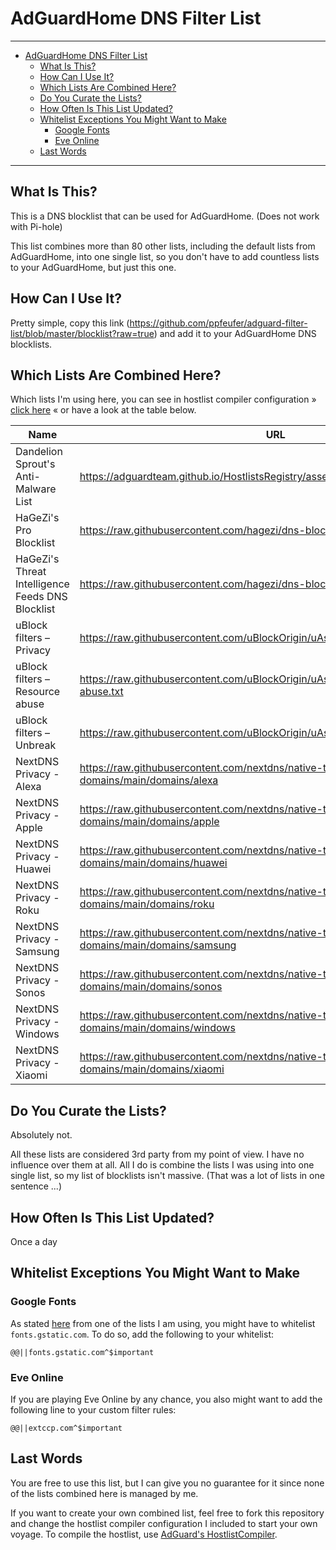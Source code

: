# AdGuardHome DNS Filter List<a name="adguardhome-dns-filter-list"></a>

______________________________________________________________________

<!-- mdformat-toc start --slug=github --maxlevel=6 --minlevel=1 -->

- [AdGuardHome DNS Filter List](#adguardhome-dns-filter-list)
  - [What Is This?](#what-is-this)
  - [How Can I Use It?](#how-can-i-use-it)
  - [Which Lists Are Combined Here?](#which-lists-are-combined-here)
  - [Do You Curate the Lists?](#do-you-curate-the-lists)
  - [How Often Is This List Updated?](#how-often-is-this-list-updated)
  - [Whitelist Exceptions You Might Want to Make](#whitelist-exceptions-you-might-want-to-make)
    - [Google Fonts](#google-fonts)
    - [Eve Online](#eve-online)
  - [Last Words](#last-words)

<!-- mdformat-toc end -->

______________________________________________________________________

## What Is This?<a name="what-is-this"></a>

This is a DNS blocklist that can be used for AdGuardHome. (Does not work with Pi-hole)

This list combines more than 80 other lists, including the default lists from
AdGuardHome, into one single list, so you don't have to add countless lists to your
AdGuardHome, but just this one.

## How Can I Use It?<a name="how-can-i-use-it"></a>

Pretty simple, copy this link
(https://github.com/ppfeufer/adguard-filter-list/blob/master/blocklist?raw=true) and
add it to your AdGuardHome DNS blocklists.

## Which Lists Are Combined Here?<a name="which-lists-are-combined-here"></a>

Which lists I'm using here, you can see in hostlist compiler configuration
» [click here](hostlist-compiler-config.json) « or have a look at the table below.

| Name                             | URL                                                                                      |
| -------------------------------- | ---------------------------------------------------------------------------------------- |
| Dandelion Sprout's Anti-Malware List        | https://adguardteam.github.io/HostlistsRegistry/assets/filter_12.txt          |
| HaGeZi's Pro Blocklist   | https://raw.githubusercontent.com/hagezi/dns-blocklists/main/adblock/pro.txt        |
| HaGeZi's Threat Intelligence Feeds DNS Blocklist | https://raw.githubusercontent.com/hagezi/dns-blocklists/main/adblock/tif.txt |
| uBlock filters – Privacy         | https://raw.githubusercontent.com/uBlockOrigin/uAssets/master/filters/privacy.txt        |
| uBlock filters – Resource abuse  | https://raw.githubusercontent.com/uBlockOrigin/uAssets/master/filters/resource-abuse.txt |
| uBlock filters – Unbreak         | https://raw.githubusercontent.com/uBlockOrigin/uAssets/master/filters/unbreak.txt        |
| NextDNS Privacy - Alexa          | https://raw.githubusercontent.com/nextdns/native-tracking-domains/main/domains/alexa     |
| NextDNS Privacy - Apple          | https://raw.githubusercontent.com/nextdns/native-tracking-domains/main/domains/apple     |
| NextDNS Privacy - Huawei         | https://raw.githubusercontent.com/nextdns/native-tracking-domains/main/domains/huawei    |
| NextDNS Privacy - Roku           | https://raw.githubusercontent.com/nextdns/native-tracking-domains/main/domains/roku      |
| NextDNS Privacy - Samsung        | https://raw.githubusercontent.com/nextdns/native-tracking-domains/main/domains/samsung   |
| NextDNS Privacy - Sonos          | https://raw.githubusercontent.com/nextdns/native-tracking-domains/main/domains/sonos     |
| NextDNS Privacy - Windows        | https://raw.githubusercontent.com/nextdns/native-tracking-domains/main/domains/windows   |
| NextDNS Privacy - Xiaomi         | https://raw.githubusercontent.com/nextdns/native-tracking-domains/main/domains/xiaomi    |

## Do You Curate the Lists?<a name="do-you-curate-the-lists"></a>

Absolutely not.

All these lists are considered 3rd party from my point of view. I have no influence
over them at all. All I do is combine the lists I was using into one single list, so
my list of blocklists isn't massive. (That was a lot of lists in one sentence ...)

## How Often Is This List Updated?<a name="how-often-is-this-list-updated"></a>

Once a day

## Whitelist Exceptions You Might Want to Make<a name="whitelist-exceptions-you-might-want-to-make"></a>

### Google Fonts<a name="google-fonts"></a>

As stated [here](https://github.com/lightswitch05/hosts#google-fonts) from one of
the lists I am using, you might have to whitelist `fonts.gstatic.com`. To do so, add
the following to your whitelist:

```plainext
@@||fonts.gstatic.com^$important
```

### Eve Online<a name="eve-online"></a>

If you are playing Eve Online by any chance, you also might want to add the
following line to your custom filter rules:

```plaintext
@@||extccp.com^$important
```

## Last Words<a name="last-words"></a>

You are free to use this list, but I can give you no guarantee for it since none of
the lists combined here is managed by me.

If you want to create your own combined list, feel free to fork this repository and
change the hostlist compiler configuration I included to start your own voyage. To
compile the hostlist, use
[AdGuard's HostlistCompiler](https://github.com/AdguardTeam/HostlistCompiler).
